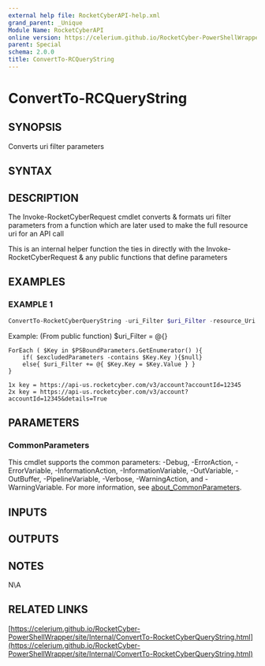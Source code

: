 ```yaml
---
external help file: RocketCyberAPI-help.xml
grand_parent: _Unique
Module Name: RocketCyberAPI
online version: https://celerium.github.io/RocketCyber-PowerShellWrapper/site/_Unique/ConvertTo-RCQueryString.html
parent: Special
schema: 2.0.0
title: ConvertTo-RCQueryString
---
```


# ConvertTo-RCQueryString

## SYNOPSIS
Converts uri filter parameters

## SYNTAX

## DESCRIPTION
The Invoke-RocketCyberRequest cmdlet converts & formats uri filter parameters
from a function which are later used to make the full resource uri for
an API call

This is an internal helper function the ties in directly with the
Invoke-RocketCyberRequest & any public functions that define parameters

## EXAMPLES

### EXAMPLE 1
```powershell
ConvertTo-RocketCyberQueryString -uri_Filter $uri_Filter -resource_Uri '/account'
```

Example: (From public function)
    $uri_Filter = @{}

    ForEach ( $Key in $PSBoundParameters.GetEnumerator() ){
        if( $excludedParameters -contains $Key.Key ){$null}
        else{ $uri_Filter += @{ $Key.Key = $Key.Value } }
    }

    1x key = https://api-us.rocketcyber.com/v3/account?accountId=12345
    2x key = https://api-us.rocketcyber.com/v3/account?accountId=12345&details=True

## PARAMETERS

### CommonParameters
This cmdlet supports the common parameters: -Debug, -ErrorAction, -ErrorVariable, -InformationAction, -InformationVariable, -OutVariable, -OutBuffer, -PipelineVariable, -Verbose, -WarningAction, and -WarningVariable. For more information, see [about_CommonParameters](http://go.microsoft.com/fwlink/?LinkID=113216).

## INPUTS

## OUTPUTS

## NOTES
N\A

## RELATED LINKS

[https://celerium.github.io/RocketCyber-PowerShellWrapper/site/Internal/ConvertTo-RocketCyberQueryString.html](https://celerium.github.io/RocketCyber-PowerShellWrapper/site/Internal/ConvertTo-RocketCyberQueryString.html)

